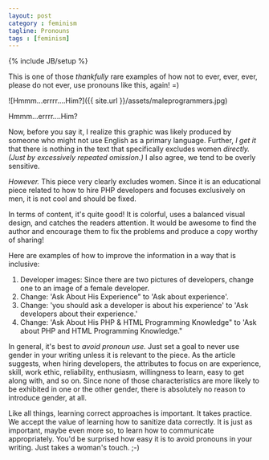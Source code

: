 ```yaml
---
layout: post
category : feminism
tagline: Pronouns
tags : [feminism]
---
```

{% include JB/setup %}

This is one of those *thankfully* rare examples of how not to ever, ever, ever, please do not ever,
use pronouns like this, again! =)

![Hmmm...errrr....Him?]({{ site.url }}/assets/maleprogrammers.jpg)

Hmmm...errrr....Him?

Now, before you say it, I realize this graphic was likely produced by someone who might not use English as a primary
language. Further, *I get it* that there is nothing in the text that specifically excludes women *directly.*
*(Just by excessively repeated omission.)* I also agree, we tend to be overly sensitive.

*However.* This piece very clearly excludes women. Since it is an educational piece related to
how to hire PHP developers and focuses exclusively on men, it is not cool and should be fixed.

In terms of content, it's quite good! It is colorful, uses a balanced visual design, and catches
the readers attention. It would be awesome to find the author and encourage them to fix the problems
 and produce a copy worthy of sharing!

Here are examples of how to improve the information in a way that is inclusive:

1. Developer images: Since there are two pictures of developers, change one to an image of a female developer.
3. Change: 'Ask About His Experience" to 'Ask about experience'.
4. Change: 'you should ask a developer is about his experience' to
'Ask developers about their experience.'
5. Change: 'Ask About His PHP & HTML Programming Knowledge" to 'Ask about PHP and HTML Programming Knowledge."

In general, it's best to *avoid pronoun use.* Just set a goal to never use gender in your writing unless it is
relevant to the piece. As the article suggests, when hiring developers, the attributes to focus on are experience,
skill, work ethic, reliability, enthusiasm, willingness to learn, easy to get along with,
and so on. Since none of those characteristics are more likely to be
exhibited in one or the other gender, there is absolutely no reason to introduce gender, at all.

Like all things, learning correct approaches is important. It takes practice. We accept the value of learning
how to sanitize data correctly. It is just as important, maybe even more so, to learn how to communicate
appropriately. You'd be surprised how easy it is to avoid pronouns in your writing. Just takes a woman's touch. ;-)
